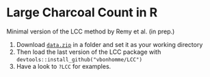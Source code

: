 # Large Charcoal Count in R

Minimal version of the LCC method by Remy et al. (in prep.)

1. Download [```data.zip```](https://github.com/vbonhomme/LCC/blob/master/data.zip) in a folder and set it as your working directory
2. Then load the last version of the LCC package with ```devtools::install_github("vbonhomme/LCC")```
3. Have a look to ```?LCC``` for examples.
